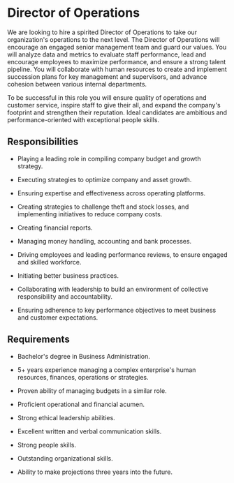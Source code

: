 # Director of Operations

We are looking to hire a spirited Director of Operations to take our organization's operations to the next level. The Director of Operations will encourage an engaged senior management team and guard our values. You will analyze data and metrics to evaluate staff performance, lead and encourage employees to maximize performance, and ensure a strong talent pipeline. You will collaborate with human resources to create and implement succession plans for key management and supervisors, and advance cohesion between various internal departments.

To be successful in this role you will ensure quality of operations and customer service, inspire staff to give their all, and expand the company's footprint and strengthen their reputation. Ideal candidates are ambitious and performance-oriented with exceptional people skills.

## Responsibilities

* Playing a leading role in compiling company budget and growth strategy.

* Executing strategies to optimize company and asset growth.

* Ensuring expertise and effectiveness across operating platforms.

* Creating strategies to challenge theft and stock losses, and implementing initiatives to reduce company costs.

* Creating financial reports.

* Managing money handling, accounting and bank processes.

* Driving employees and leading performance reviews, to ensure engaged and skilled workforce.

* Initiating better business practices.

* Collaborating with leadership to build an environment of collective responsibility and accountability.

* Ensuring adherence to key performance objectives to meet business and customer expectations.

## Requirements

* Bachelor's degree in Business Administration.

* 5+ years experience managing a complex enterprise's human resources, finances, operations or strategies.

* Proven ability of managing budgets in a similar role.

* Proficient operational and financial acumen.

* Strong ethical leadership abilities.

* Excellent written and verbal communication skills.

* Strong people skills.

* Outstanding organizational skills.

* Ability to make projections three years into the future.

